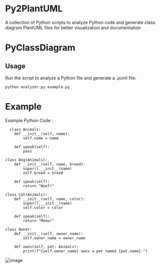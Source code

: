 # Py2PlantUML
A collection of Python scripts to analyze Python code and generate class diagram PlantUML files for better visualization and documentation

<h1>PyClassDiagram</h1>
<h2>Usage</h2>
Run the script to analyze a Python file and generate a .puml file:

`python analyzer.py example.py`
<h1>Example</h1>
<p>Example Python Code :</p>

```
  class Animals:
    def __init__(self, name):
        self.name = name

    def speak(self):
        pass

class Dog(Animals):
    def __init__(self, name, breed):
        super().__init__(name)
        self.breed = breed

    def speak(self):
        return "Woof!"

class Cat(Animals):
    def __init__(self, name, color):
        super().__init__(name)
        self.color = color

    def speak(self):
        return "Meow!"

class Owner:
    def __init__(self, owner_name):
        self.owner_name = owner_name

    def owns(self, pet: Animals):
        print(f"{self.owner_name} owns a pet named {pet.name}.")

```        


![image](https://github.com/user-attachments/assets/b1468d32-5f0a-47d0-9bb0-377fed184028)
